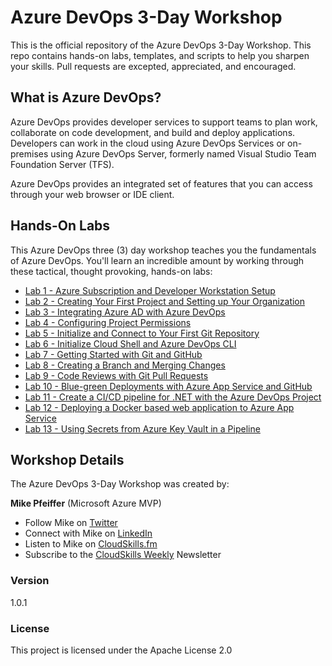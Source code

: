 # Azure DevOps 3-Day Workshop

This is the official repository of the Azure DevOps 3-Day Workshop. This repo contains hands-on labs, templates, and scripts to help you sharpen your skills. Pull requests are excepted, appreciated, and encouraged.

## What is Azure DevOps?

Azure DevOps provides developer services to support teams to plan work, collaborate on code development, and build and deploy applications. Developers can work in the cloud using Azure DevOps Services or on-premises using Azure DevOps Server, formerly named Visual Studio Team Foundation Server (TFS).

Azure DevOps provides an integrated set of features that you can access through your web browser or IDE client.

## Hands-On Labs

This Azure DevOps three (3) day workshop teaches you the fundamentals of Azure DevOps. You'll learn an incredible amount by working through these tactical, thought provoking, hands-on labs:

* [Lab 1 - Azure Subscription and Developer Workstation Setup](https://github.com/mikepfeiffer/azure-devops-labs/tree/master/Labs/Lab%201)
* [Lab 2 - Creating Your First Project and Setting up Your Organization](https://github.com/mikepfeiffer/azure-devops-labs/tree/master/Labs/Lab%202)
* [Lab 3 - Integrating Azure AD with Azure DevOps](https://github.com/mikepfeiffer/azure-devops-labs/tree/master/Labs/Lab%203)
* [Lab 4 - Configuring Project Permissions](https://github.com/mikepfeiffer/azure-devops-labs/tree/master/Labs/Lab%204)
* [Lab 5 - Initialize and Connect to Your First Git Repository](https://github.com/mikepfeiffer/azure-devops-labs/tree/master/Labs/Lab%205)
* [Lab 6 - Initialize Cloud Shell and Azure DevOps CLI](https://github.com/mikepfeiffer/azure-devops-labs/tree/master/Labs/Lab%206)
* [Lab 7 - Getting Started with Git and GitHub](https://github.com/mikepfeiffer/azure-devops-labs/tree/master/Labs/Lab%207)
* [Lab 8 - Creating a Branch and Merging Changes](https://github.com/mikepfeiffer/azure-devops-labs/tree/master/Labs/Lab%208)
* [Lab 9 - Code Reviews with Git Pull Requests](https://github.com/mikepfeiffer/azure-devops-labs/tree/master/Labs/Lab%209)
* [Lab 10 - Blue-green Deployments with Azure App Service and GitHub](https://github.com/mikepfeiffer/azure-devops-labs/tree/master/Labs/Lab%2010)
* [Lab 11 - Create a CI/CD pipeline for .NET with the Azure DevOps Project](https://github.com/mikepfeiffer/azure-devops-labs/tree/master/Labs/Lab%2011)
* [Lab 12 - Deploying a Docker based web application to Azure App Service](https://github.com/mikepfeiffer/azure-devops-labs/tree/master/Labs/Lab%2012)
* [Lab 13 - Using Secrets from Azure Key Vault in a Pipeline](https://github.com/mikepfeiffer/azure-devops-labs/tree/master/Labs/Lab%2013)

## Workshop Details

The Azure DevOps 3-Day Workshop was created by:

**Mike Pfeiffer** (Microsoft Azure MVP)
* Follow Mike on [Twitter](https://twitter.com/mike_pfeiffer)
* Connect with Mike on [LinkedIn](https://www.linkedin.com/in/mpfeiffer/)
* Listen to Mike on [CloudSkills.fm](https://cloudskills.fm)
* Subscribe to the [CloudSkills Weekly](https://mikepfeiffer.io/subscribe) Newsletter

### Version

1.0.1

### License

This project is licensed under the Apache License 2.0